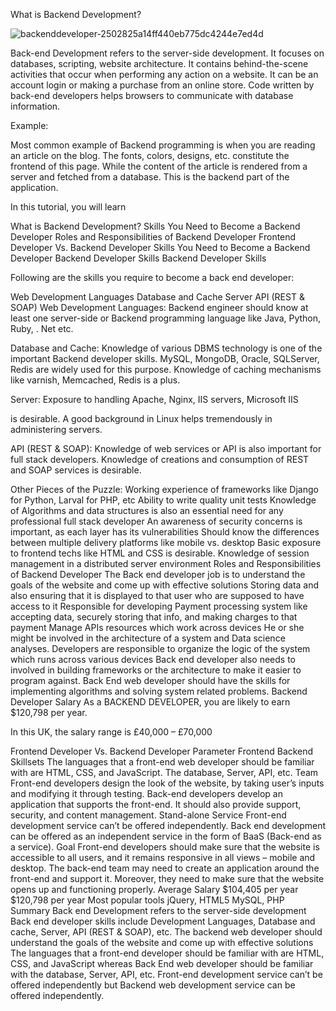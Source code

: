 
What is Backend Development?

![backenddeveloper-2502825a14ff440eb775dc4244e7ed4d](https://user-images.githubusercontent.com/72635460/137557261-d8d1ef5c-87bb-4d7c-8ca1-858eba8c41be.png)

Back-end Development refers to the server-side development. It focuses on databases, scripting, website architecture. It contains behind-the-scene activities that occur when performing any action on a website. It can be an account login or making a purchase from an online store. Code written by back-end developers helps browsers to communicate with database information.

Example:


Most common example of Backend programming is when you are reading an article on the blog. The fonts, colors, designs, etc. constitute the frontend of this page. While the content of the article is rendered from a server and fetched from a database. This is the backend part of the application.

In this tutorial, you will learn

What is Backend Development?
Skills You Need to Become a Backend Developer
Roles and Responsibilities of Backend Developer
Frontend Developer Vs. Backend Developer
Skills You Need to Become a Backend Developer
Backend Developer Skills
Backend Developer Skills

Following are the skills you require to become a back end developer:

Web Development Languages
Database and Cache
Server
API (REST & SOAP)
Web Development Languages:
Backend engineer should know at least one server-side or Backend programming language like Java, Python, Ruby, . Net etc.

Database and Cache:
Knowledge of various DBMS technology is one of the important Backend developer skills. MySQL, MongoDB, Oracle, SQLServer, Redis are widely used for this purpose. Knowledge of caching mechanisms like varnish, Memcached, Redis is a plus.

Server:
Exposure to handling Apache, Nginx, IIS servers, Microsoft IIS

is desirable. A good background in Linux helps tremendously in administering servers.

API (REST & SOAP):
Knowledge of web services or API is also important for full stack developers. Knowledge of creations and consumption of REST and SOAP services is desirable.

Other Pieces of the Puzzle:
Working experience of frameworks like Django for Python, Larval for PHP, etc
Ability to write quality unit tests
Knowledge of Algorithms and data structures is also an essential need for any professional full stack developer
An awareness of security concerns is important, as each layer has its vulnerabilities
Should know the differences between multiple delivery platforms like mobile vs. desktop
Basic exposure to frontend techs like HTML and CSS is desirable.
Knowledge of session management in a distributed server environment
Roles and Responsibilities of Backend Developer
The Back end developer job is to understand the goals of the website and come up with effective solutions
Storing data and also ensuring that it is displayed to that user who are supposed to have access to it
Responsible for developing Payment processing system like accepting data, securely storing that info, and making charges to that payment
Manage APIs resources which work across devices
He or she might be involved in the architecture of a system and Data science analyses.
Developers are responsible to organize the logic of the system which runs across various devices
Back end developer also needs to involved in building frameworks or the architecture to make it easier to program against.
Back End web developer should have the skills for implementing algorithms and solving system related problems.
Backend Developer Salary
As a BACKEND DEVELOPER, you are likely to earn $120,798 per year.

In this UK, the salary range is £40,000 – £70,000

Frontend Developer Vs. Backend Developer
Parameter	Frontend	Backend
Skillsets	The languages that a front-end web developer should be familiar with are HTML, CSS, and JavaScript.	The database, Server, API, etc.
Team	Front-end developers design the look of the website, by taking user’s inputs and modifying it through testing.	Back-end developers develop an application that supports the front-end. It should also provide support, security, and content management.
Stand-alone Service	Front-end development service can’t be offered independently.	Back end development can be offered as an independent service in the form of BaaS (Back-end as a service).
Goal	Front-end developers should make sure that the website is accessible to all users, and it remains responsive in all views – mobile and desktop.	The back-end team may need to create an application around the front-end and support it. Moreover, they need to make sure that the website opens up and functioning properly.
Average Salary	$104,405 per year	$120,798 per year
Most popular tools	jQuery, HTML5	MySQL, PHP
Summary
Back end Development refers to the server-side development
Back end developer skills include Development Languages, Database and cache, Server, API (REST & SOAP), etc.
The backend web developer should understand the goals of the website and come up with effective solutions
The languages that a front-end developer should be familiar with are HTML, CSS, and JavaScript whereas Back End web developer should be familiar with the database, Server, API, etc.
Front-end development service can’t be offered independently but Backend web development service can be offered independently.
